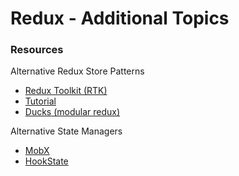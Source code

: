 # Redux - Additional Topics

### Resources
Alternative Redux Store Patterns

- [Redux Toolkit (RTK)](https://redux-toolkit.js.org/)
- [Tutorial](https://redux-toolkit.js.org/tutorials/intermediate-tutorial)
- [Ducks (modular redux)](https://github.com/erikras/ducks-modular-redux)

Alternative State Managers

- [MobX](https://mobx.js.org/getting-started.html)
- [HookState](https://hookstate.js.org/)
